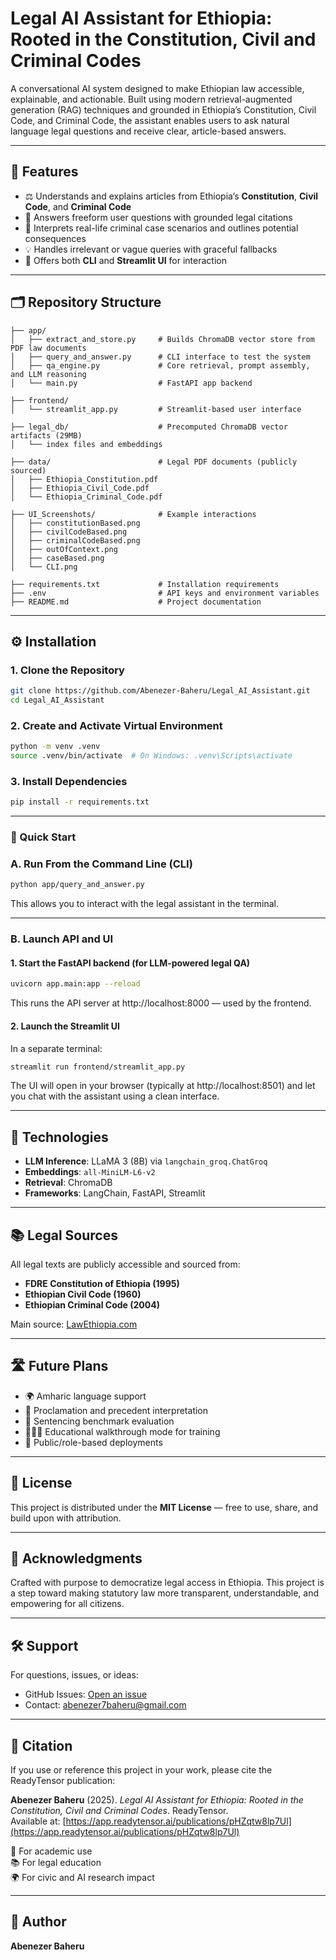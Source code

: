 # Legal AI Assistant for Ethiopia: Rooted in the Constitution, Civil and Criminal Codes

A conversational AI system designed to make Ethiopian law accessible, explainable, and actionable. Built using modern retrieval-augmented generation (RAG) techniques and grounded in Ethiopia’s Constitution, Civil Code, and Criminal Code, the assistant enables users to ask natural language legal questions and receive clear, article-based answers.

---

## 🚀 Features

- ⚖️ Understands and explains articles from Ethiopia’s **Constitution**, **Civil Code**, and **Criminal Code**
- 🧠 Answers freeform user questions with grounded legal citations
- 🧾 Interprets real-life criminal case scenarios and outlines potential consequences
- 💡 Handles irrelevant or vague queries with graceful fallbacks
- 💬 Offers both **CLI** and **Streamlit UI** for interaction

---

## 🗂 Repository Structure

```
├── app/
│   ├── extract_and_store.py     # Builds ChromaDB vector store from PDF law documents
│   ├── query_and_answer.py      # CLI interface to test the system
│   ├── qa_engine.py             # Core retrieval, prompt assembly, and LLM reasoning
│   └── main.py                  # FastAPI app backend

├── frontend/
│   └── streamlit_app.py         # Streamlit-based user interface

├── legal_db/                    # Precomputed ChromaDB vector artifacts (29MB)
│   └── index files and embeddings

├── data/                        # Legal PDF documents (publicly sourced)
│   ├── Ethiopia_Constitution.pdf
│   ├── Ethiopia_Civil_Code.pdf
│   └── Ethiopia_Criminal_Code.pdf

├── UI_Screenshots/              # Example interactions
│   ├── constitutionBased.png
│   ├── civilCodeBased.png
│   ├── criminalCodeBased.png
│   ├── outOfContext.png
│   ├── caseBased.png
│   └── CLI.png

├── requirements.txt             # Installation requirements
├── .env                         # API keys and environment variables
├── README.md                    # Project documentation
```

---

## ⚙️ Installation

### 1. Clone the Repository

```bash
git clone https://github.com/Abenezer-Baheru/Legal_AI_Assistant.git
cd Legal_AI_Assistant
```

### 2. Create and Activate Virtual Environment

```bash
python -m venv .venv
source .venv/bin/activate  # On Windows: .venv\Scripts\activate
```

### 3. Install Dependencies

```bash
pip install -r requirements.txt
```

---

### 🧪 Quick Start

### A. Run From the Command Line (CLI)

```bash
python app/query_and_answer.py
```

This allows you to interact with the legal assistant in the terminal.

---

### B. Launch API and UI

#### 1. Start the FastAPI backend (for LLM-powered legal QA)

```bash
uvicorn app.main:app --reload
```

This runs the API server at http://localhost:8000 — used by the frontend.

#### 2. Launch the Streamlit UI

In a separate terminal:

```bash
streamlit run frontend/streamlit_app.py
```

The UI will open in your browser (typically at http://localhost:8501) and let you chat with the assistant using a clean interface.

---

## 🔗 Technologies

- **LLM Inference**: LLaMA 3 (8B) via `langchain_groq.ChatGroq`
- **Embeddings**: `all-MiniLM-L6-v2`
- **Retrieval**: ChromaDB
- **Frameworks**: LangChain, FastAPI, Streamlit

---

## 📚 Legal Sources

All legal texts are publicly accessible and sourced from:

- **FDRE Constitution of Ethiopia (1995)**
- **Ethiopian Civil Code (1960)**
- **Ethiopian Criminal Code (2004)**

Main source: [LawEthiopia.com](https://www.lawethiopia.com/)

---

## 🛣️ Future Plans

- 🌍 Amharic language support
- 📜 Proclamation and precedent interpretation
- 🧪 Sentencing benchmark evaluation
- 👩🏽‍🏫 Educational walkthrough mode for training
- 🔐 Public/role-based deployments

---

## 🧾 License

This project is distributed under the **MIT License** — free to use, share, and build upon with attribution.

---

## 🙌 Acknowledgments

Crafted with purpose to democratize legal access in Ethiopia. This project is a step toward making statutory law more transparent, understandable, and empowering for all citizens.

---

## 🛠 Support

For questions, issues, or ideas:

- GitHub Issues: [Open an issue](https://github.com/Abenezer-Baheru/Legal_AI_Assistant/issues)
- Contact: abenezer7baheru@gmail.com

---

## 📖 Citation

If you use or reference this project in your work, please cite the ReadyTensor publication:

**Abenezer Baheru** (2025). _Legal AI Assistant for Ethiopia: Rooted in the Constitution, Civil and Criminal Codes_. ReadyTensor.  
Available at: [https://app.readytensor.ai/publications/pHZqtw8lp7Ul](https://app.readytensor.ai/publications/pHZqtw8lp7Ul)

📝 For academic use  
📚 For legal education  
🌍 For civic and AI research impact

---

## 👤 Author

**Abenezer Baheru**
